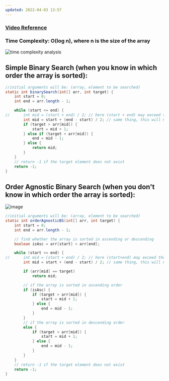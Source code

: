 ```yaml
---
updated: 2022-04-03 13:57
---
```

### [Video Reference](https://youtu.be/f6UU7V3szVw)

### Time Complexity: O(log n), where n is the size of the array
![time complexity analysis](https://user-images.githubusercontent.com/64855541/130475812-0709a410-b454-468a-9c7d-507630935b37.png)

## Simple Binary Search (when you know in which order the array is sorted):
```java
//initial arguments will be: (array, element to be searched)
static int binarySearch(int[] arr, int target) {
	int start = 0;
	int end = arr.length - 1;

	while (start <= end) {
//		int mid = (start + end) / 2; // here (start + end) may exceed the int range
		int mid = start + (end - start) / 2; // same thing, this will never exceed the int range
		if (target > arr[mid]) {
			start = mid + 1;
		} else if (target < arr[mid]) {
			end = mid - 1;
		} else {
			return mid;
		}
	}
	// return -1 if the target element does not exist
	return -1;
}
```

## Order Agnostic Binary Search (when you don't know in which order the array is sorted):

![image](https://user-images.githubusercontent.com/64855541/130511752-f4784faf-250a-4e95-8009-fb718e8e6e09.png)

```java
//initial arguments will be: (array, element to be searched)
static int orderAgnosticBS(int[] arr, int target) {
	int start = 0;
	int end = arr.length - 1;

	// find whether the array is sorted in ascending or descending
	boolean isAsc = arr[start] < arr[end];

	while (start <= end) {
//		int mid = (start + end) / 2; // here (start+end) may exceed the int range
		int mid = start + (end - start) / 2; // same thing, this will never exceed the int range

		if (arr[mid] == target)
			return mid;

		// if the array is sorted in ascending order
		if (isAsc) {
			if (target > arr[mid]) {
				start = mid + 1;
			} else {
				end = mid - 1;
			}
		}
		// if the array is sorted in descending order
		else {
			if (target < arr[mid]) {
				start = mid + 1;
			} else {
				end = mid - 1;
			}
		}
	}
	// return -1 if the target element does not exist
	return -1;
}
```
